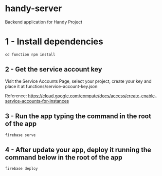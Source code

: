 # handy-server
Backend application for Handy Project 


# 1 - Install dependencies
`
cd function
npm install
`

## 2 - Get the service account key
Visit the Service Accounts Page, select your project, create your key and place it at 
functions/service-account-key.json

Reference:
https://cloud.google.com/compute/docs/access/create-enable-service-accounts-for-instances

## 3 - Run the app typing the command in the root of the app
`firebase serve`

## 4 - After update your app, deploy it running the command below in the root of the app
`firebase deploy`